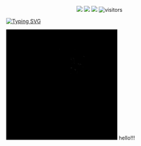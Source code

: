 <!--   my-icons -->
<p align="center">
    <!-- <a href="https://github.com/python/cpython"><img src="https://img.shields.io/badge/Python-3.10-FF1493.svg"></a> -->
    <a href="https://github.com/shouxieai/bevfusion_02hero/graphs/contributors"><img src="https://img.shields.io/github/contributors/duanmushuangquan/BEV_code?color=blue"></a>
    <a href="https://github.com/shouxieai/bevfusion_02hero/stargazers"><img src="https://img.shields.io/github/stars/duanmushuangquan/BEV_code.svg?logo=github"></a>
    <a href="https://github.com/shouxieai/bevfusion_02hero/network/members"><img src="https://img.shields.io/github/forks/duanmushuangquan/BEV_code.svg?color=blue&logo=github"></a>
    <img src="https://visitor-badge.laobi.icu/badge?page_id=shouxieai.bevfusion_02hero" alt="visitors"/>   
</p>

[![Typing SVG](https://readme-typing-svg.demolab.com?font=Fira+Code&pause=1000&width=435&lines=Here+is+our+experience+learning+bevfusion)](https://git.io/typing-svg)


<div aligh="center">
<img src="https://github.com/shouxieai/bevfusion_02hero/blob/main/asset/gif/test.gif" width="300" height="300" loop=infinite>
hello!!!
</div>

